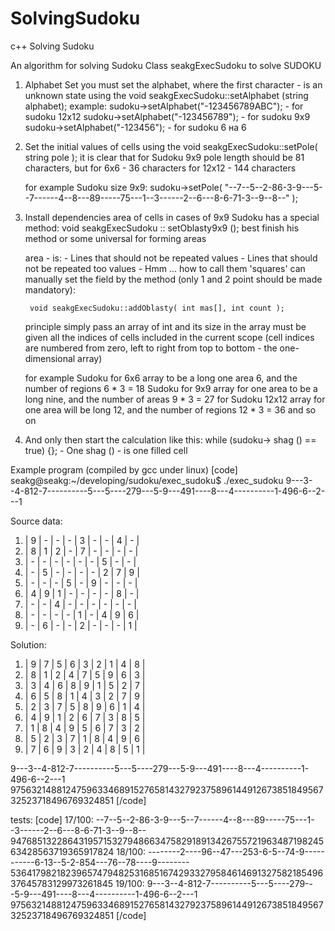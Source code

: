 SolvingSudoku
=============

c++ Solving Sudoku

An algorithm for solving Sudoku 
Class seakgExecSudoku to solve SUDOKU


1. Alphabet Set
	you must set the alphabet, where the first character - is an unknown state
	using the void seakgExecSudoku::setAlphabet (string alphabet);
	example:
		sudoku->setAlphabet("-123456789ABC"); - for sudoku 12x12 
		sudoku->setAlphabet("-123456789"); - for sudoku 9x9
		sudoku->setAlphabet("-123456"); - for sudoku 6 на 6
		
2. Set the initial values ​​of cells
	using the void seakgExecSudoku::setPole( string pole );
	it is clear that for Sudoku 9x9 pole length should be 81 characters, but for 6x6 - 36 characters for 12x12 - 144 characters

	for example Sudoku size 9x9:
		sudoku->setPole( "--7--5--2-86-3-9---5--7------4--8---89-----75---1--3------2--6---8-6-71-3--9--8--" ); 

3. Install dependencies area of ​​cells
	in cases of 9x9 Sudoku has a special method: void seakgExecSudoku :: setOblasty9x9 ();
	best finish his method or some universal for forming areas

	area - is:
		- Lines that should not be repeated values
		- Lines that should not be repeated too values
		- Hmm ... how to call them 'squares'
	can manually set the field by the method (only 1 and 2 point should be made mandatory):

		void seakgExecSudoku::addOblasty( int mas[], int count );
		
	principle simply pass an array of int and its size in the array must be given all the indices of cells included in the current scope (cell indices are numbered from zero, left to right from top to bottom - the one-dimensional array)

	for example
		Sudoku for 6x6 array to be a long one area 6, and the number of regions 6 * 3 = 18
		Sudoku for 9x9 array for one area to be a long nine, and the number of areas 9 * 3 = 27
		for Sudoku 12x12 array for one area will be long 12, and the number of regions 12 * 3 = 36
		and so on

4. And only then start the calculation like this:
	while (sudoku-> shag () == true) {}; - One shag () - is one filled cell


Example program (compiled by gcc under linux)
[code]
seakg@seakg:~/developing/sudoku/exec_sudoku$ ./exec_sudoku 9---3--4-812-7----------5---5----279---5-9---491----8---4----------1-496-6--2---1

Source data:
1)  | 9 | - | - | - | 3 | - | - | 4 | - |
2)  | 8 | 1 | 2 | - | 7 | - | - | - | - |
3)  | - | - | - | - | - | - | 5 | - | - |
4)  | - | 5 | - | - | - | - | 2 | 7 | 9 |
5)  | - | - | - | 5 | - | 9 | - | - | - |
6)  | 4 | 9 | 1 | - | - | - | - | 8 | - |
7)  | - | - | 4 | - | - | - | - | - | - |
8)  | - | - | - | - | 1 | - | 4 | 9 | 6 |
9)  | - | 6 | - | - | 2 | - | - | - | 1 |

Solution:
1)  | 9 | 7 | 5 | 6 | 3 | 2 | 1 | 4 | 8 |
2)  | 8 | 1 | 2 | 4 | 7 | 5 | 9 | 6 | 3 |
3)  | 3 | 4 | 6 | 8 | 9 | 1 | 5 | 2 | 7 |
4)  | 6 | 5 | 8 | 1 | 4 | 3 | 2 | 7 | 9 |
5)  | 2 | 3 | 7 | 5 | 8 | 9 | 6 | 1 | 4 |
6)  | 4 | 9 | 1 | 2 | 6 | 7 | 3 | 8 | 5 |
7)  | 1 | 8 | 4 | 9 | 5 | 6 | 7 | 3 | 2 |
8)  | 5 | 2 | 3 | 7 | 1 | 8 | 4 | 9 | 6 |
9)  | 7 | 6 | 9 | 3 | 2 | 4 | 8 | 5 | 1 |

9---3--4-812-7----------5---5----279---5-9---491----8---4----------1-496-6--2---1
975632148812475963346891527658143279237589614491267385184956732523718496769324851
[/code]

tests:
[code]
 17/100:
	--7--5--2-86-3-9---5--7------4--8---89-----75---1--3------2--6---8-6-71-3--9--8--
	947685132286431957153279486634758291891342675572196348719824563428563719365917824
 18/100:
	--------2----96--47---253-6-5--74-9-----------6-13--5-2-854---76--78----9--------
	536417982182396574794825316851674293327958461469132758218549637645783129973261845
 19/100:
	9---3--4-812-7----------5---5----279---5-9---491----8---4----------1-496-6--2---1
	975632148812475963346891527658143279237589614491267385184956732523718496769324851
[/code]


